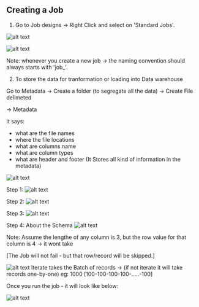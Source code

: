 
## Creating a Job

1. Go to Job designs -> Right Click  and select on 'Standard Jobs'.

![alt text](../Talend/Images/CreateJob.png)

![alt text](../Talend/Images/CreateJobForm.png)

Note: whenever you create a new job -> the naming convention should always starts with 'job_'.

2. To store the data for tranformation or loading into Data warehouse

Go to Metadata -> Create a folder (to segregate all the data) -> Create File delimeted 

-> Metadata 

It says:
- what are the file names
- where the file locations
- what are columns name
- what are column types
- what are header and footer
(It Stores all kind of information in the metadata)

![alt text](../Talend/Images/Filedelimited.png)

Step 1:
![alt text](../Talend/Images/Delimited%20Step1.png)

Step 2: 
![alt text](../Talend/Images/DelimitedStep2.png)

Step 3: 
![alt text](../Talend/Images/DelimitedStep3.png)

Step 4: About the Schema
![alt text](../Talend/Images/DelimitedStep3.png)

Note: 
Assume the lengthe of any column is 3, but the row value for that column is 4 -> it wont take

[The Job will not fail - but that row/record will be skipped.]

![alt text](../Talend/Images/tinputfile_Rows_iterate.png)
Iterate takes the Batch of records -> (if not iterate it will take records one-by-one)
eg:
1000 [100-100-100-100-.....-100]

Once you run the job - it will look like below:

![alt text](../Talend/Images/output1cdvDelimitedLoad.png)